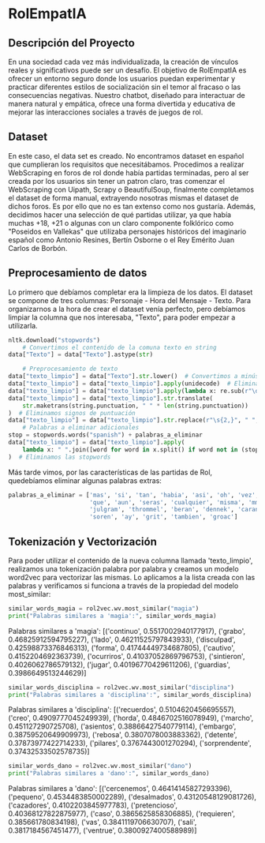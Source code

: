# RolEmpatIA

## Descripción del Proyecto
En una sociedad cada vez más individualizada, la creación de vínculos reales y significativos puede ser un desafío. El objetivo de RolEmpatIA es ofrecer un entorno seguro donde los usuarios puedan experimentar y practicar diferentes estilos de socialización sin el temor al fracaso o las consecuencias negativas. Nuestro chatbot, diseñado para interactuar de manera natural y empática, ofrece una forma divertida y educativa de mejorar las interacciones sociales a través de juegos de rol.

## Dataset
En este caso, el data set es creado. No encontramos dataset en español que cumplieran los requisitos que necesitábamos. Procedimos a realizar WebScraping en foros de rol donde había partidas terminadas, pero al ser creada por los usuarios sin tener un patron claro, tras comenzar el WebScraping con Uipath, Scrapy o BeautifulSoup, finalmente completamos el dataset de forma manual, extrayendo nosotras mismas el dataset de dichos foros. Es por ello que no es tan extenso como nos gustaría. Además, decidimos hacer una selección de qué partidas utilizar, ya que había muchas +18, +21 o algunas con un claro componente folklórico como "Poseidos en Vallekas" que utilizaba personajes históricos del imaginario español como Antonio Resines, Bertín Osborne o el Rey Emérito Juan Carlos de Borbón. 

## Preprocesamiento de datos 

Lo primero que debíamos completar era la limpieza de los datos. El dataset se compone de tres columnas: Personaje - Hora del Mensaje - Texto. Para organizarnos a la hora de crear el dataset venía perfecto, pero debíamos limpiar la columna que nos interesaba, "Texto", para poder empezar a utilizarla.  

```python
nltk.download("stopwords")
    # Convertimos el contenido de la comuna texto en string
data["Texto"] = data["Texto"].astype(str)

    # Preprocesamiento de texto
data["texto_limpio"] = data["Texto"].str.lower()  # Convertimos a minúsculas
data["texto_limpio"] = data["texto_limpio"].apply(unidecode)  # Eliminamos acentos
data["texto_limpio"] = data["texto_limpio"].apply(lambda x: re.sub(r"\d+", " ", x))  # Eliminamos números
data["texto_limpio"] = data["texto_limpio"].str.translate(
    str.maketrans(string.punctuation, " " * len(string.punctuation))
)  # Eliminamos signos de puntuación
data["texto_limpio"] = data["texto_limpio"].str.replace(r"\s{2,}", " ", regex=True).str.strip()  # Eliminamos espacios innecesarios
    # Palabras a eliminar adicionales
stop = stopwords.words("spanish") + palabras_a_eliminar
data["texto_limpio"] = data["texto_limpio"].apply(
    lambda x: " ".join([word for word in x.split() if word not in (stop)])
)  # Eliminamos las stopwords
``` 
Más tarde vimos, por las características de las partidas de Rol, quedebíamos eliminar algunas palabras extras: 

```python
palabras_a_eliminar = ['mas', 'si', 'tan', 'habia', 'asi', 'oh', 'vez', 'y', 'h', 'mismo', 'aunque', 'mientras',
                       'que', 'aun', 'seras', 'cualquier', 'misma', 'mmpppfff', 'rurik', 'jum', 'wilfrick', 'jeet',
                       'julgram', 'thrommel', 'beran', 'dennek', 'caranthir', 'groak', 'jimblecap', 'gulgram', 'orsik',
                       'soren', 'ay', 'grit', 'tambien', 'groac']

```

## Tokenización y Vectorización

Para poder utilizar el contenido de la nueva columna llamada 'texto_limpio', realizamos una tokenización palabra por palabra y creamos un modelo word2vec para vectorizar las mismas. Lo aplicamos a la lista creada con las palabras y verificamos si funciona a través de la propiedad del modelo most_similar: 

```python
similar_words_magia = rol2vec.wv.most_similar("magia")
print("Palabras similares a 'magia':", similar_words_magia)

```
Palabras similares a 'magia': [('continuo', 0.5517002940177917), ('grabo', 0.46825912594795227), ('lado', 0.46211525797843933), ('disculpad', 0.42598873376846313), ('forma', 0.41744449734687805), ('cautivo', 0.4152204692363739), ('ocurriros', 0.41037052869796753), ('sintieron', 0.4026062786579132), ('jugar', 0.40196770429611206), ('guardias', 0.3986649513244629)]

```python
similar_words_disciplina = rol2vec.wv.most_similar("disciplina")
print("Palabras similares a 'disciplina':", similar_words_disciplina)

```
Palabras similares a 'disciplina': [('recuerdos', 0.5104620456695557), ('creo', 0.4909777045249939), ('horda', 0.4846702516078949), ('marcho', 0.451127290725708), ('asientos', 0.38866427540779114), ('embargo', 0.38759520649909973), ('rebosa', 0.3807078003883362), ('detente', 0.37873977422714233), ('pilares', 0.3767443001270294), ('sorprendente', 0.37432533502578735)]
```python
similar_words_dano = rol2vec.wv.most_similar("dano")
print("Palabras similares a 'dano':", similar_words_dano)

```
Palabras similares a 'dano': [('cercenemos', 0.46414145827293396), ('pequeno', 0.4534483850002289), ('desalmados', 0.43120548129081726), ('cazadores', 0.4102203845977783), ('pretencioso', 0.40368127822875977), ('caso', 0.3865625858306885), ('requieren', 0.385661780834198), ('vas', 0.3841119706630707), ('sali', 0.3817184567451477), ('ventrue', 0.3800927400588989)]

